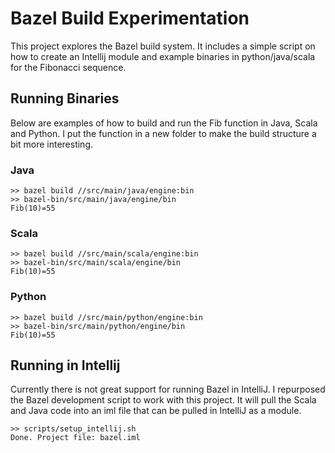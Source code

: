 # Bazel Build Experimentation

This project explores the Bazel build system.  It includes a simple script on how to create an Intellij module and example binaries in python/java/scala for the Fibonacci sequence.

## Running Binaries

Below are examples of how to build and run the Fib function in Java, Scala and Python.  I put the
function in a new folder to make the build structure a bit more interesting.

### Java

```
>> bazel build //src/main/java/engine:bin
>> bazel-bin/src/main/java/engine/bin
Fib(10)=55
```

### Scala

```
>> bazel build //src/main/scala/engine:bin
>> bazel-bin/src/main/scala/engine/bin
Fib(10)=55
```

### Python

```
>> bazel build //src/main/python/engine:bin
>> bazel-bin/src/main/python/engine/bin
Fib(10)=55
```

## Running in Intellij

Currently there is not great support for running Bazel in IntelliJ.  I repurposed the Bazel development script to work with this project.  It will pull the Scala and Java code into an iml file that can be pulled in IntelliJ as a module.

```
>> scripts/setup_intellij.sh
Done. Project file: bazel.iml
```